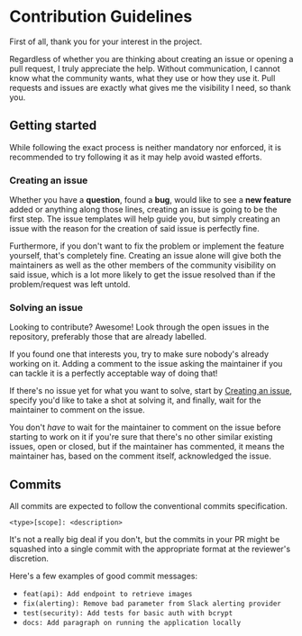 # Contribution Guidelines
First of all, thank you for your interest in the project.

Regardless of whether you are thinking about creating an issue or opening a pull request, I truly appreciate the help. 
Without communication, I cannot know what the community wants, what they use or how they use it. 
Pull requests and issues are exactly what gives me the visibility I need, so thank you.


## Getting started
While following the exact process is neither mandatory nor enforced, it is recommended to try following it as it may help avoid wasted efforts.


### Creating an issue
Whether you have a **question**, found a **bug**, would like to see a **new feature** added or anything along those lines, creating an issue is
going to be the first step. The issue templates will help guide you, but simply creating an issue with the reason for the creation
of said issue is perfectly fine.

Furthermore, if you don't want to fix the problem or implement the feature yourself, that's completely fine. 
Creating an issue alone will give both the maintainers as well as the other members of the community visibility on said issue,
which is a lot more likely to get the issue resolved than if the problem/request was left untold.


### Solving an issue
Looking to contribute? Awesome! Look through the open issues in the repository, preferably those that are already labelled.

If you found one that interests you, try to make sure nobody's already working on it. 
Adding a comment to the issue asking the maintainer if you can tackle it is a perfectly acceptable way of doing that!

If there's no issue yet for what you want to solve, start by [Creating an issue](#creating-an-issue), specify
you'd like to take a shot at solving it, and finally, wait for the maintainer to comment on the issue.

You don't _have_ to wait for the maintainer to comment on the issue before starting to work on it if you're sure that there's no other
similar existing issues, open or closed, but if the maintainer has commented, it means the maintainer has, based on the comment itself,
acknowledged the issue.


## Commits
All commits are expected to follow the conventional commits specification.

```
<type>[scope]: <description>
```

It's not a really big deal if you don't, but the commits in your PR might be squashed into a single commit
with the appropriate format at the reviewer's discretion.

Here's a few examples of good commit messages:
- `feat(api): Add endpoint to retrieve images`
- `fix(alerting): Remove bad parameter from Slack alerting provider`
- `test(security): Add tests for basic auth with bcrypt`
- `docs: Add paragraph on running the application locally`
